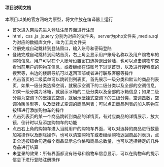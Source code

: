 #### 项目说明文档

本项目以美的官方网站为原型，将文件放在编译器上运行

- 首次进入网站先进入登陆注册界面进行注册
- html，css ,js ,jquery 分别为对应的文件夹，server为php文件夹 ,media.sql为对应的数据库文件，lib为工具文件夹
- 注册完成自动跳转到登陆窗口，输入账号和密码登陆
- 登陆完成自动跳转到网站首页，右上角会显示用户账号名称以及用户购物车的购物信息，用户可以在个人账号设置窗口选择退出登陆，也可以点击购物车查看当前用户的购物车信息，或者继续在该账号下浏览首页，以及进行搜索框的搜索等，右边的楼层导航可以返回顶部或者进行联系客服等操作
- 点击首页的二级菜单可以跳转到列表页，首先展示一级分类和默认的商品列表页，如果一级分类选择空调，就展示空调下的二级分类以及全部的空调信息，如果一级分类为冰箱，就展示冰箱的二级分类以及全部的冰箱信息；如果二级分类为空调下的壁挂式空调，就展示壁挂式空调下的三级分类，空调匹数，空调冷暖类型等，以及壁挂式空调的商品列表；可以点击商品列表的加入购物车按钮进行添加购物车的操作
- 点击列表页的某一个商品跳转到商品的详情页，有对应商品的详情展示，放大镜，倒计时以及添加购物车的功能
- 点击右上角的购物车进入当前用户的购物车界面，可以对选择的商品进行数量加减操作以及删除操作，也可以清空购物车或者继续购物返回商品列表页，点击全选按钮会勾选每个商品显示总价格和商品总数量，也可以选择特定的几件商品进行结算
- 未登录的效果：所有界面都没有账号和购物车信息显示，可以在购物车的提示信息下进行登陆注册操作


